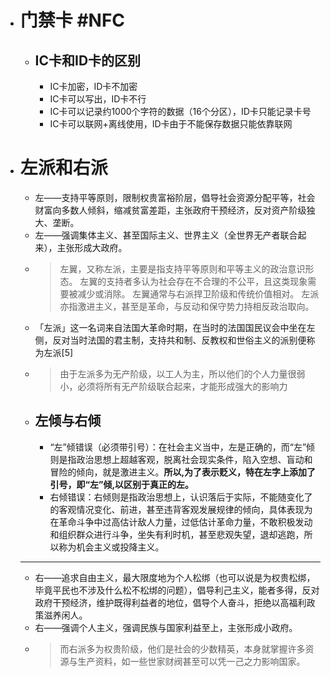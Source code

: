 - # 门禁卡 #NFC
	- ## IC卡和ID卡的区别
		- IC卡加密，ID卡不加密
		- IC卡可以写出，ID卡不行
		- IC卡可以记录约1000个字符的数据（16个分区），ID卡只能记录卡号
		- IC卡可以联网+离线使用，ID卡由于不能保存数据只能依靠联网
- # 左派和右派
	- 左——支持平等原则，限制权贵富裕阶层，倡导社会资源分配平等，社会财富向多数人倾斜，缩减贫富差距，主张政府干预经济，反对资产阶级独大、垄断。
	- 左——强调集体主义、甚至国际主义、世界主义（全世界无产者联合起来），主张形成大政府。
	- > 左翼，又称左派，主要是指支持平等原则和平等主义的政治意识形态。 左翼的支持者多认为社会存在不合理的不公平，且这类现象需要被减少或消除。 左翼通常与右派捍卫阶级和传统价值相对。 左派亦指激进主义，甚至是革命，与反动和保守势力持相反政治取向。
	- 「左派」这一名词来自法国大革命时期，在当时的法国国民议会中坐在左侧，反对当时法国的君主制，支持共和制、反教权和世俗主义的派别便称为左派[5]
	- > 由于左派多为无产阶级，以工人为主，所以他们的个人力量很弱小，必须将所有无产阶级联合起来，才能形成强大的影响力
	- ## 左倾与右倾
		- “左”倾错误（必须带引号）：在社会主义当中，左是正确的，而“左”倾则是指政治思想上超越客观，脱离社会现实条件，陷入空想、盲动和冒险的倾向，就是激进主义。**所以,为了表示贬义，特在左字上添加了引号，即“左”倾,以区别于真正的左。**
		- 右倾错误：右倾则是指政治思想上，认识落后于实际，不能随变化了的客观情况变化、前进，甚至违背客观发展规律的倾向，具体表现为在革命斗争中过高估计敌人力量，过低估计革命力量，不敢积极发动和组织群众进行斗争，坐失有利时机，甚至悲观失望，退却逃跑，所以称为机会主义或投降主义。
	- ---
	- 右——追求自由主义，最大限度地为个人松绑（也可以说是为权贵松绑，毕竟平民也不涉及什么松不松绑的问题），倡导利己主义，能者多得，反对政府干预经济，维护既得利益者的地位，倡导个人奋斗，拒绝以高福利政策滋养闲人。
	- 右——强调个人主义，强调民族与国家利益至上，主张形成小政府。
	- > 而右派多为权贵阶级，他们是社会的少数精英，本身就掌握许多资源与生产资料，如一些世家财阀甚至可以凭一己之力影响国家。